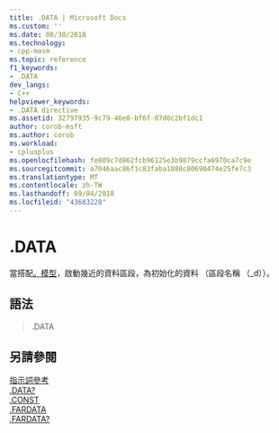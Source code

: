 ```yaml
---
title: .DATA | Microsoft Docs
ms.custom: ''
ms.date: 08/30/2018
ms.technology:
- cpp-masm
ms.topic: reference
f1_keywords:
- .DATA
dev_langs:
- C++
helpviewer_keywords:
- .DATA directive
ms.assetid: 32797935-9c79-46e0-bf6f-07d0c2bf1dc1
author: corob-msft
ms.author: corob
ms.workload:
- cplusplus
ms.openlocfilehash: fe809c7d862fcb96125e3b9879ccfa6970ca7c9e
ms.sourcegitcommit: a7046aac86f1c83faba1088c80698474e25fe7c3
ms.translationtype: MT
ms.contentlocale: zh-TW
ms.lasthandoff: 09/04/2018
ms.locfileid: "43683228"
---
```

# <a name="data"></a>.DATA

當搭配[。模型](../../assembler/masm/dot-model.md)，啟動幾近的資料區段，為初始化的資料 （區段名稱 （_d））。

## <a name="syntax"></a>語法

> .DATA

## <a name="see-also"></a>另請參閱

[指示詞參考](../../assembler/masm/directives-reference.md)<br/>
[.DATA?](../../assembler/masm/dot-data-q.md)<br/>
[.CONST](../../assembler/masm/dot-const.md)<br/>
[.FARDATA](../../assembler/masm/dot-fardata.md)<br/>
[.FARDATA?](../../assembler/masm/dot-fardata-q.md)<br/>